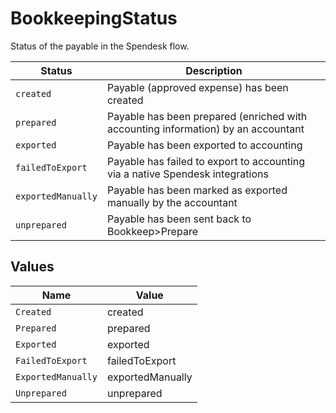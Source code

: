 # BookkeepingStatus

Status of the payable in the Spendesk flow. 

| Status | Description |
| ---|--- |
| `created` | Payable (approved expense) has been created |
| `prepared` | Payable has been prepared (enriched with accounting information) by an accountant |
| `exported` | Payable has been exported to accounting |
| `failedToExport` | Payable has failed to export to accounting via a native Spendesk integrations |
| `exportedManually` | Payable has been marked as exported manually by the accountant |
| `unprepared` | Payable has been sent back to Bookkeep>Prepare |



## Values

| Name               | Value              |
| ------------------ | ------------------ |
| `Created`          | created            |
| `Prepared`         | prepared           |
| `Exported`         | exported           |
| `FailedToExport`   | failedToExport     |
| `ExportedManually` | exportedManually   |
| `Unprepared`       | unprepared         |